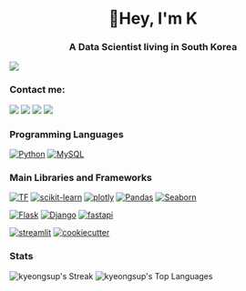 <h1 align="center">👋Hey, I'm K</h1>
<h3 align="center">A Data Scientist living in South Korea</h3>


[![](https://img.shields.io/badge/개발자_포트폴리오-61A234?style=for-the-badge&logo=개발자_포트폴리오&logoColor=white)](https://kyeongsupchoi.github.io)

### Contact me: 

[![](https://img.shields.io/badge/LinkedIn-0077B5?style=for-the-badge&logo=linkedin&logoColor=white)](https://www.linkedin.com/in/kyeongsup-choi/)
[![](https://img.shields.io/badge/Gmail-D14836?style=for-the-badge&logo=gmail&logoColor=white)]("https://kyeongsupchoi@gmail.com")
[![](https://img.shields.io/badge/Kaggle-20BEFF?style=for-the-badge&logo=Kaggle&logoColor=white)](https://www.kaggle.com/kyeongsupchoi)
[![](https://img.shields.io/badge/Blog-800000?style=for-the-badge&logo=Blog&logoColor=white)](https://kyeongsupchoi.github.io)

### Programming Languages

[![Python](https://img.shields.io/badge/-Python-306998?logo=python&logoColor=white&style=for-the-badge)](#)
[![MySQL](https://img.shields.io/badge/MySQL-00758F?style=for-the-badge&logo=mysql&logoColor=white)](#)

### Main Libraries and Frameworks
[![TF](https://img.shields.io/badge/TensorFlow-FFA800?style=for-the-badge&logo=tensorflow&logoColor=white)](#) 
[![scikit-learn](https://img.shields.io/badge/scikit−learn-29ABE2.svg?&style=for-the-badge&logo=scikitlearn&logoColor=white)](#)
[![plotly](https://img.shields.io/badge/plotly-%23026E38.svg?&style=for-the-badge&logo=plotr&logoColor=white)](#)
[![Pandas](https://img.shields.io/badge/pandas-E70488?&style=for-the-badge&logo=pandas&logoColor=white)](#)
[![Seaborn](https://img.shields.io/badge/seaborn-565c89.svg?&style=for-the-badge)](#)

[![Flask](https://img.shields.io/badge/Flask-crimson?style=for-the-badge&logo=flask&logoColor=white)](#) 
[![Django](https://img.shields.io/badge/Django-092E20?style=for-the-badge&logo=django&logoColor=white)](#)
[![fastapi](https://img.shields.io/badge/fastapi-05998b.svg?&style=for-the-badge&logo=fastapi&logoColor=white)](#)   

[![streamlit](https://img.shields.io/badge/streamlit-f63366.svg?&style=for-the-badge&logo=streamlit&logoColor=white)](#)
[![cookiecutter](https://img.shields.io/badge/cookiecutter-f6e6af.svg?&style=for-the-badge&logo=cookiecutter&logoColor=white)](#)

### Stats
![kyeongsup's Streak](https://github-readme-streak-stats.herokuapp.com/?user=kyeongsupchoi&theme=tokyonight&hide_border=false)
![kyeongsup's Top Languages](https://github-readme-stats.vercel.app/api/top-langs/?username=kyeongsupchoi&theme=tokyonight&show_icons=true&hide_border=false&layout=compact)
